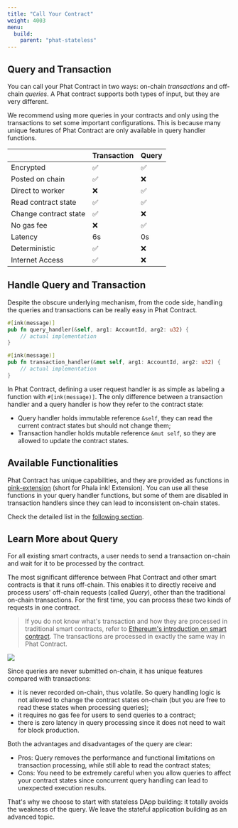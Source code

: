 ```yaml
---
title: "Call Your Contract"
weight: 4003
menu:
  build:
    parent: "phat-stateless"
---
```


## Query and Transaction

You can call your Phat Contract in two ways: on-chain *transactions* and off-chain *queries*. A Phat contract supports both types of input, but they are very different.

We recommend using more queries in your contracts and only using the transactions to set some important configurations. This is because many unique features of Phat Contract are only available in query handler functions.

|                       | Transaction | Query |
| --------------------- | ----------- | ----- |
| Encrypted             | ✅           | ✅     |
| Posted on chain       | ✅           | ❌     |
| Direct to worker      | ❌           | ✅     |
| Read contract state   | ✅           | ✅     |
| Change contract state | ✅           | ❌     |
| No gas fee            | ❌           | ✅     |
| Latency               | 6s          | 0s    |
| Deterministic         | ✅           | ❌     |
| Internet Access       | ✅           | ❌     |

## Handle Query and Transaction

Despite the obscure underlying mechanism, from the code side, handling the queries and transactions can be really easy in Phat Contract.

```rust
#[ink(message)]
pub fn query_handler(&self, arg1: AccountId, arg2: u32) {
    // actual implementation
}

#[ink(message)]
pub fn transaction_handler(&mut self, arg1: AccountId, arg2: u32) {
    // actual implementation
}
```

In Phat Contract, defining a user request handler is as simple as labeling a function with `#[ink(message)]`. The only difference between a transaction handler and a query handler is how they refer to the contract state:
- Query handler holds immutable reference `&self`, they can read the current contract states but should not change them;
- Transaction handler holds mutable reference `&mut self`, so they are allowed to update the contract states.


## Available Functionalities

Phat Contract has unique capabilities, and they are provided as functions in [pink-extension](https://github.com/Phala-Network/phala-blockchain/tree/master/crates/pink) (short for Phala ink! Extension). You can use all these functions in your query handler functions, but some of them are disabled in transaction handlers since they can lead to inconsistent on-chain states.

Check the detailed list in the [following section](/en-us/build/stateless/pink-extension/#pink-extension-functions).

## Learn More about Query

For all existing smart contracts, a user needs to send a transaction on-chain and wait for it to be processed by the contract.

The most significant difference between Phat Contract and other smart contracts is that it runs off-chain. This enables it to directly receive and process users' off-chain requests (called *Query*), other than the traditional on-chain transactions. For the first time, you can process these two kinds of requests in one contract.

> If you do not know what's transaction and how they are processed in traditional smart contracts, refer to [Ethereum's introduction on smart contract](https://ethereum.org/en/developers/docs/smart-contracts/). The transactions are processed in exactly the same way in Phat Contract.

![](/images/build/general-node-design.png)

Since queries are never submitted on-chain, it has unique features compared with transactions:

- it is never recorded on-chain, thus volatile. So query handling logic is not allowed to change the contract states on-chain (but you are free to read these states when processing queries);
- it requires no gas fee for users to send queries to a contract;
- there is zero latency in query processing since it does not need to wait for block production.

Both the advantages and disadvantages of the query are clear:
- Pros: Query removes the performance and functional limitations on transaction processing, while still able to read the contract states;
- Cons: You need to be extremely careful when you allow queries to affect your contract states since concurrent query handling can lead to unexpected execution results.

That's why we choose to start with stateless DApp building: it totally avoids the weakness of the query. We leave the stateful application building as an advanced topic.
